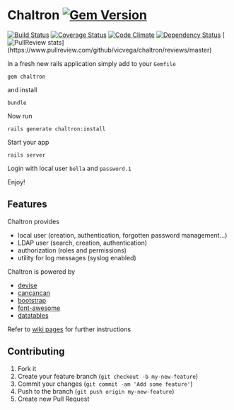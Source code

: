 # Chaltron [![Gem Version](https://badge.fury.io/rb/chaltron.svg)](http://badge.fury.io/rb/chaltron)

[![Build Status](https://api.travis-ci.org/vicvega/chaltron.png?branch=master)](http://travis-ci.org/vicvega/chaltron)
[![Coverage Status](https://coveralls.io/repos/vicvega/chaltron/badge.svg?branch=master&service=github)](https://coveralls.io/github/vicvega/chaltron?branch=master)
[![Code Climate](https://codeclimate.com/github/vicvega/chaltron/badges/gpa.svg)](https://codeclimate.com/github/vicvega/chaltron)
[![Dependency Status](https://gemnasium.com/vicvega/chaltron.png)](https://gemnasium.com/vicvega/chaltron)
[![PullReview stats](https://www.pullreview.com/github/vicvega/chaltron/badges/master.svg?)](https://www.pullreview.com/github/vicvega/chaltron/reviews/master)

In a fresh new rails application simply add to your `Gemfile`
```
gem chaltron
```
and install
```
bundle
```
Now run
```
rails generate chaltron:install
```

Start your app
```
rails server
```

Login with local user `bella` and `password.1`

Enjoy!

## Features

Chaltron provides
 * local user (creation, authentication, forgotten password management...)
 * LDAP user (search, creation, authentication)
 * authorization (roles and permissions)
 * utility for log messages (syslog enabled)

Chaltron is powered by

 * [devise](https://github.com/plataformatec/devise/)
 * [cancancan](https://github.com/CanCanCommunity/cancancan/)
 * [bootstrap](https://github.com/twbs/bootstrap-sass)
 * [font-awesome](https://github.com/FortAwesome/font-awesome-sass)
 * [datatables](http://datatables.net/)

Refer to [wiki pages](https://github.com/vicvega/chaltron/wiki) for further instructions

## Contributing

1. Fork it
2. Create your feature branch (`git checkout -b my-new-feature`)
3. Commit your changes (`git commit -am 'Add some feature'`)
4. Push to the branch (`git push origin my-new-feature`)
5. Create new Pull Request
